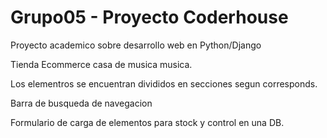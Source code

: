 # Grupo05 - Proyecto Coderhouse

Proyecto academico sobre desarrollo web en Python/Django

Tienda Ecommerce casa de musica musica.

Los elementros se encuentran divididos en secciones segun corresponds.

Barra de busqueda de navegacion

Formulario de carga de elementos para stock y control en una DB.
